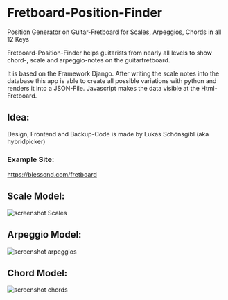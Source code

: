 # Fretboard-Position-Finder
Position Generator on  Guitar-Fretboard for Scales, Arpeggios, Chords in all 12 Keys

Fretboard-Position-Finder helps guitarists from nearly all levels to show chord-, scale and arpeggio-notes on the guitarfretboard.

It is based on the Framework Django. After writing the scale notes into the database this app is able to create all possible variations with python and renders it into a JSON-File. Javascript makes the data visible at the Html-Fretboard.

## Idea:
Design, Frontend and Backup-Code is made by Lukas Schönsgibl (aka hybridpicker)

### Example Site:
https://blessond.com/fretboard

## Scale Model:
![screenshot Scales](https://user-images.githubusercontent.com/40589021/59408897-52d81280-8db5-11e9-9e69-4e9bed6554ca.png)

## Arpeggio Model:
![screenshot arpeggios](https://user-images.githubusercontent.com/40589021/59409018-96328100-8db5-11e9-8dc3-7832861bc97d.png)

## Chord Model:
![screenshot chords](https://user-images.githubusercontent.com/40589021/59408925-64b9b580-8db5-11e9-836e-bda304ad5ad4.png)
